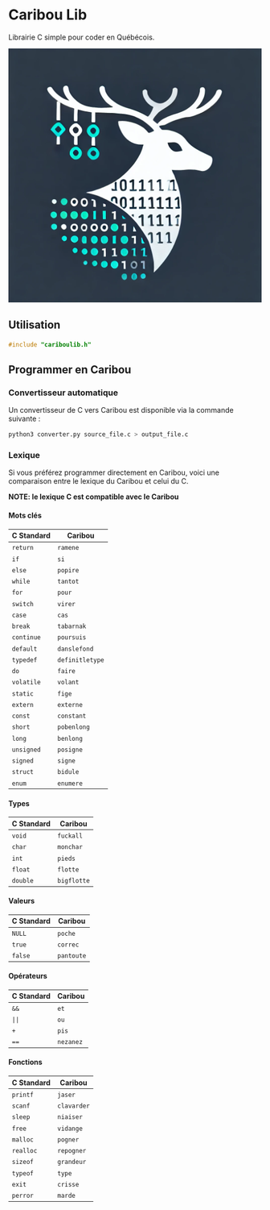 # Caribou Lib

Librairie C simple pour coder en Québécois.

![Caribou Icon](icon.webp)

## Utilisation

```C
#include "cariboulib.h"
```

## Programmer en Caribou

### Convertisseur automatique

Un convertisseur de C vers Caribou est disponible via la commande suivante :

```bash
python3 converter.py source_file.c > output_file.c
```

### Lexique

Si vous préférez programmer directement en Caribou, voici une comparaison entre le lexique du Caribou et celui du C.

**NOTE: le lexique C est compatible avec le Caribou**

#### Mots clés

| **C Standard**  | **Caribou**  |
|-----------------|-----------------|
| `return`        | `ramene`        |
| `if`            | `si`            |
| `else`          | `popire`        |
| `while`         | `tantot`        |
| `for`           | `pour`          |
| `switch`        | `virer`         |
| `case`          | `cas`           |
| `break`         | `tabarnak`      |
| `continue`      | `poursuis`      |
| `default`       | `danslefond`    |
| `typedef`       | `definitletype` |
| `do`            | `faire`         |
| `volatile`      | `volant`        |
| `static`        | `fige`          |
| `extern`        | `externe`       |
| `const`         | `constant`      |
| `short`         | `pobenlong`       |
| `long`          | `benlong`       |
| `unsigned`      | `posigne`       |
| `signed`        | `signe`         |
| `struct`        | `bidule`        |
| `enum`          | `enumere`       |

#### Types

| **C Standard**  | **Caribou**  |
|-----------------|-----------------|
| `void`          | `fuckall`       |
| `char`          | `monchar`       |
| `int`           | `pieds`         |
| `float`         | `flotte`        |
| `double`        | `bigflotte`     |

#### Valeurs

| **C Standard**  | **Caribou**  |
|-----------------|-----------------|
| `NULL`          | `poche`         |
| `true`          | `correc`        |
| `false`         | `pantoute`      |

#### Opérateurs

| **C Standard**  | **Caribou**  |
|-----------------|-----------------|
| `&&`            | `et`            |
| `\|\|`            | `ou`            |
| `+`             | `pis`           |
| `==`            | `nezanez`       |

#### Fonctions

| **C Standard**  | **Caribou**  |
|-----------------|-----------------|
| `printf`        | `jaser`         |
| `scanf`         | `clavarder`     |
| `sleep`         | `niaiser`       |
| `free`          | `vidange`       |
| `malloc`        | `pogner`        |
| `realloc`       | `repogner`       |
| `sizeof`        | `grandeur`      |
| `typeof`        | `type`          |
| `exit`          | `crisse`        |
| `perror`        | `marde`         |